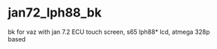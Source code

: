 jan72_lph88_bk
==============

bk for vaz with jan 7.2 ECU touch screen, s65 lph88* lcd, atmega 328p based
